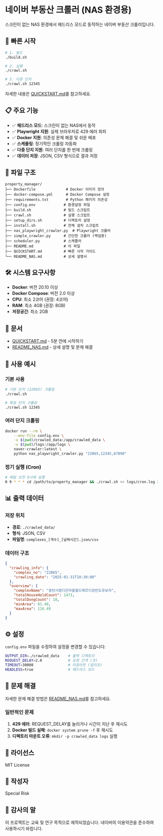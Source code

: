 # 네이버 부동산 크롤러 (NAS 환경용)

스크린이 없는 NAS 환경에서 헤드리스 모드로 동작하는 네이버 부동산 크롤러입니다.

## 🚀 빠른 시작

```bash
# 1. 빌드
./build.sh

# 2. 실행
./crawl.sh

# 3. 다른 단지
./crawl.sh 12345
```

자세한 내용은 [QUICKSTART.md](QUICKSTART.md)를 참고하세요.

## 📋 주요 기능

- ✅ **헤드리스 모드**: 스크린이 없는 NAS에서 동작
- ✅ **Playwright 지원**: 실제 브라우저로 429 에러 회피
- ✅ **Docker 지원**: 의존성 문제 해결 및 쉬운 배포
- ✅ **스케줄링**: 정기적인 크롤링 자동화
- ✅ **다중 단지 지원**: 여러 단지를 한 번에 크롤링
- ✅ **데이터 저장**: JSON, CSV 형식으로 결과 저장

## 📁 파일 구조

```
property_manager/
├── Dockerfile              # Docker 이미지 정의
├── docker-compose.yml      # Docker Compose 설정
├── requirements.txt        # Python 패키지 의존성
├── config.env             # 환경설정 파일
├── build.sh               # 빌드 스크립트
├── crawl.sh               # 실행 스크립트
├── setup_dirs.sh          # 디렉토리 설정
├── install.sh             # 전체 설치 스크립트
├── nas_playwright_crawler.py  # Playwright 크롤러
├── simple_crawler.py      # 간단한 크롤러 (백업용)
├── scheduler.py           # 스케줄러
├── README.md              # 이 파일
├── QUICKSTART.md          # 빠른 시작 가이드
└── README_NAS.md          # 상세 설명서
```

## 🛠️ 시스템 요구사항

- **Docker**: 버전 20.10 이상
- **Docker Compose**: 버전 2.0 이상
- **CPU**: 최소 2코어 (권장: 4코어)
- **RAM**: 최소 4GB (권장: 8GB)
- **저장공간**: 최소 2GB

## 📖 문서

- [QUICKSTART.md](QUICKSTART.md) - 5분 안에 시작하기
- [README_NAS.md](README_NAS.md) - 상세 설명 및 문제 해결

## 🎯 사용 예시

### 기본 사용
```bash
# 기본 단지 (22065) 크롤링
./crawl.sh

# 특정 단지 크롤링
./crawl.sh 12345
```

### 여러 단지 크롤링
```bash
docker run --rm \
    --env-file config.env \
    -v $(pwd)/crawled_data:/app/crawled_data \
    -v $(pwd)/logs:/app/logs \
    naver-crawler:latest \
    python nas_playwright_crawler.py "22065,12345,67890"
```

### 정기 실행 (Cron)
```bash
# 매일 오전 9시에 실행
0 9 * * * cd /path/to/property_manager && ./crawl.sh >> logs/cron.log 2>&1
```

## 📊 출력 데이터

### 저장 위치
- **경로**: `./crawled_data/`
- **형식**: JSON, CSV
- **파일명**: `complexes_[개수]_[날짜시간].json/csv`

### 데이터 구조
```json
{
  "crawling_info": {
    "complex_no": "22065",
    "crawling_date": "2025-01-31T10:30:00"
  },
  "overview": {
    "complexName": "동탄시범다은마을월드메르디앙반도유보라",
    "totalHouseHoldCount": 1473,
    "totalDongCount": 18,
    "minArea": 81.49,
    "maxArea": 116.49
  }
}
```

## ⚙️ 설정

`config.env` 파일을 수정하여 설정을 변경할 수 있습니다:

```bash
OUTPUT_DIR=./crawled_data    # 출력 디렉토리
REQUEST_DELAY=2.0            # 요청 간격 (초)
TIMEOUT=30000                # 타임아웃 (밀리초)
HEADLESS=true                # 헤드리스 모드
```

## 🔧 문제 해결

자세한 문제 해결 방법은 [README_NAS.md](README_NAS.md)를 참고하세요.

### 일반적인 문제

1. **429 에러**: REQUEST_DELAY를 늘리거나 시간이 지난 후 재시도
2. **Docker 빌드 실패**: `docker system prune -f` 후 재시도
3. **디렉토리 마운트 오류**: `mkdir -p crawled_data logs` 실행

## 📄 라이선스

MIT License

## 👤 작성자

Special Risk

## 🙏 감사의 말

이 프로젝트는 교육 및 연구 목적으로 제작되었습니다. 네이버의 이용약관을 준수하여 사용하시기 바랍니다.
